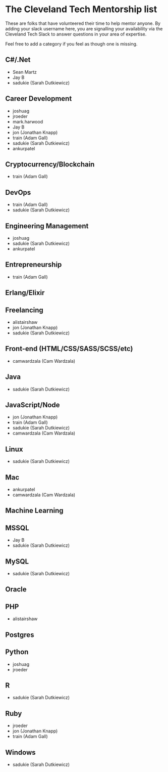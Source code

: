 # The Cleveland Tech Mentorship list

These are folks that have volunteered their time to help mentor anyone. By adding your slack username here, you are signalling your availability via the Cleveland Tech Slack to answer questions in your area of expertise.

Feel free to add a category if you feel as though one is missing.

## C#/.Net
* Sean Martz
* Jay B
* sadukie (Sarah Dutkiewicz)

## Career Development
* joshuag
* jroeder
* mark.harwood
* Jay B
* jon (Jonathan Knapp)
* train (Adam Gall)
* sadukie (Sarah Dutkiewicz)
* ankurpatel

## Cryptocurrency/Blockchain
* train (Adam Gall)

## DevOps
* train (Adam Gall)
* sadukie (Sarah Dutkiewicz)

## Engineering Management
* joshuag
* sadukie (Sarah Dutkiewicz) 
* ankurpatel

## Entrepreneurship
* train (Adam Gall)

## Erlang/Elixir

## Freelancing
* alistairshaw
* jon (Jonathan Knapp)
* sadukie (Sarah Dutkiewicz)

## Front-end (HTML/CSS/SASS/SCSS/etc)
* camwardzala (Cam Wardzala)

## Java
* sadukie (Sarah Dutkiewicz)

## JavaScript/Node
* jon (Jonathan Knapp)
* train (Adam Gall)
* sadukie (Sarah Dutkiewicz)
* camwardzala (Cam Wardzala)

## Linux
* sadukie (Sarah Dutkiewicz)

## Mac
* ankurpatel
* camwardzala (Cam Wardzala)

## Machine Learning

## MSSQL
* Jay B
* sadukie (Sarah Dutkiewicz)

## MySQL
* sadukie (Sarah Dutkiewicz)

## Oracle

## PHP
* alistairshaw

## Postgres

## Python
* joshuag
* jroeder

## R
* sadukie (Sarah Dutkiewicz)

## Ruby
* jroeder
* jon (Jonathan Knapp)
* train (Adam Gall)

## Windows
* sadukie (Sarah Dutkiewicz)
